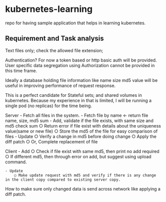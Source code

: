# kubernetes-learning
repo for having sample application that helps in learning kubernetes.

## Requirement and Task analysis

Text files only; check the allowed file extension;

Authentication? For now a token based or http basic auth will be provided. User specific data segregation using Authorization cannot be provided in this time frame.

Ideally a database holding file  information like name size md5 value will be useful in improving  performance of request response.

This is a perfect candidate for Stateful sets; and shared volumes in kubernetes. Because my experience in that is limited, I will be running a single pod (no replicas) for the time being.

Server
	- Fetch all files in the system.
	- Fetch file by name <- return file name, size, md5 sum
	- Add, validate if the file exists, with same size and md5 check sum
		○ Return error if file exist with details about the uniqueness value(same or new file)
		○ Store the md5 of the file for easy comparison of files
	- Update
		○ Verify a change in md5 before doing change
		○ Apply the diff patch
		○ Or, Complete replacement of file

Client
	- Add
		○ Check if file exist with same md5, then print no add required
		○ If different md5, then through error on add, but suggest using upload command.
		
	- Update
		○ Make update request with md5 and verify if there is any change in the client copy compared to existing server copy.
How to make sure only changed data is send across network like  applying a diff patch.
